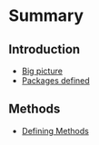 # Summary

## Introduction

* [Big picture](README.md)
* [Packages defined](terminology.md)

## Methods

* [Defining Methods](methods.md)


